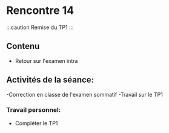# Rencontre 14

:::caution
 Remise du TP1
:::

## Contenu
- Retour sur l'examen intra

## Activités de la séance: 
-Correction en classe de l'examen sommatif
-Travail sur le TP1

### Travail personnel:
- Compléter le TP1